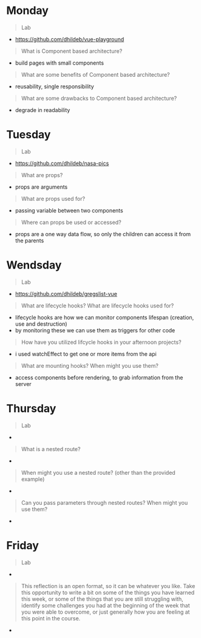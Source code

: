 # Monday
>Lab
- https://github.com/dhildeb/vue-playground

>What is Component based architecture?
- build pages with small components

>What are some benefits of Component based architecture?
- reusability, single responsibility

>What are some drawbacks to Component based architecture?
- degrade in readability

# Tuesday
>Lab
- https://github.com/dhildeb/nasa-pics

>What are props?
- props are arguments

>What are props used for?
- passing variable between two components

>Where can props be used or accessed?
- props are a one way data flow, so only the children can access it from the parents

# Wendsday
>Lab
- https://github.com/dhildeb/gregslist-vue

>What are lifecycle hooks? What are lifecycle hooks used for?
- lifecycle hooks are how we can monitor components lifespan (creation, use and destruction)
- by monitoring these we can use them as triggers for other code

>How have you utilized lifcycle hooks in your afternoon projects?
- i used watchEffect to get one or more items from the api

>What are mounting hooks? When might you use them?
- access components before rendering, to grab information from the server

# Thursday
>Lab
- 

>What is a nested route?
- 

>When might you use a nested route? (other than the provided example)
- 

>Can you pass parameters through nested routes? When might you use them?
- 

# Friday
>Lab
- 

>This reflection is an open format, so it can be whatever you like. Take this opportunity to write a bit on some of the things you have learned this week, or some of the things that you are still struggling with, identify some challenges you had at the beginning of the week that you were able to overcome, or just generally how you are feeling at this point in the course.
- 